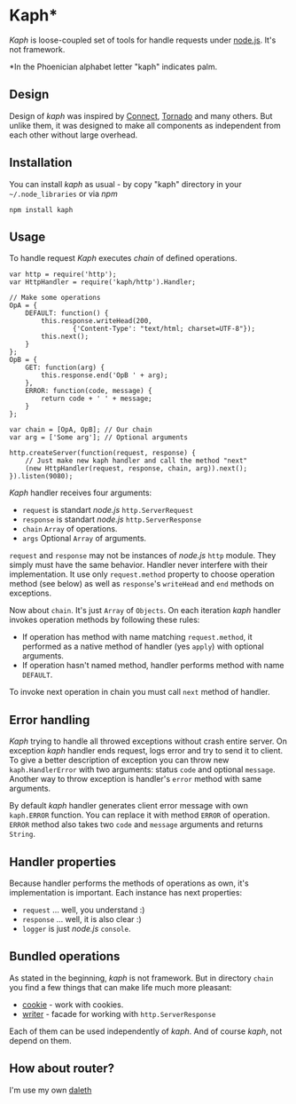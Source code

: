 # Kaph*

*Kaph* is loose-coupled set of tools for handle requests under 
[node.js](http://nodejs.org). It's not framework.

*In the Phoenician alphabet letter "kaph" indicates palm.

## Design

Design of *kaph* was inspired by 
[Connect](http://github.com/senchalabs/Connect), 
[Tornado](http://www.tornadoweb.org/) and many others. But unlike them, it was 
designed to make all components as independent from each other without large 
overhead. 

## Installation

You can install *kaph* as usual - by copy "kaph" directory in your 
`~/.node_libraries` or via *npm*

    npm install kaph


## Usage

To handle request *Kaph* executes *chain* of defined operations.

    var http = require('http');
    var HttpHandler = require('kaph/http').Handler;
    
    // Make some operations
    OpA = {
        DEFAULT: function() {
            this.response.writeHead(200, 
                    {'Content-Type': "text/html; charset=UTF-8"});
            this.next();
        }    
    };
    OpB = {
        GET: function(arg) {
            this.response.end('OpB ' + arg);
        },
        ERROR: function(code, message) {
            return code + ' ' + message;
        }
    };
    
    var chain = [OpA, OpB]; // Our chain
    var arg = ['Some arg']; // Optional arguments
    
    http.createServer(function(request, response) {
        // Just make new kaph handler and call the method "next"
        (new HttpHandler(request, response, chain, arg)).next();
    }).listen(9080);

*Kaph* handler receives four arguments:

* `request` is standart *node.js* `http.ServerRequest`
* `response` is standart *node.js* `http.ServerResponse`
* `chain` `Array` of operations.
* `args` Optional `Array` of arguments.

`request` and `response` may not be instances of *node.js* `http` module. They 
simply must have the same behavior. Handler never interfere with their 
implementation. It use only `request.method` property to choose operation
method (see below) as well as `response`'s `writeHead` and `end` methods
on exceptions.

Now about `chain`. It's just `Array` of `Objects`. On each iteration *kaph* 
handler invokes operation methods by following these rules:

* If operation has method with name matching `request.method`, it performed as 
  a native method of handler (yes `apply`) with optional arguments.
* If operation hasn't named method, handler performs method with name 
  `DEFAULT`.

To invoke next operation in chain you must call `next` method of handler. 

## Error handling

*Kaph* trying to handle all throwed exceptions without crash entire server. On
exception *kaph* handler ends request, logs error and try to send it to client. 
To give a better description of exception you can throw new `kaph.HandlerError` 
with two arguments: status `code` and optional `message`. Another way to throw
exception is handler's `error` method with same arguments.

By default *kaph* handler generates client error message with own `kaph.ERROR` 
function. You can replace it with method `ERROR` of operation. `ERROR` method
also takes two `code` and `message` arguments and returns `String`.

## Handler properties

Because handler performs the methods of operations as own, it's implementation 
is important. Each instance has next properties:

* `request` ... well, you understand :)
* `response` ... well, it is also clear :)
* `logger` is just *node.js* `console`.

## Bundled operations

As stated in the beginning, *kaph* is not framework. But in directory `chain` 
you find a few things that can make life much more pleasant:

* [cookie](https://github.com/akaspin/kaph/blob/master/chain/cookie.md) - 
  work with cookies.
* [writer](https://github.com/akaspin/kaph/blob/master/chain/writer.md) - 
  facade for working with `http.ServerResponse`

Each of them can be used independently of *kaph*. And of course *kaph*, 
not depend on them.

## How about router?

I'm use my own [daleth](https://github.com/akaspin/daleth)

 